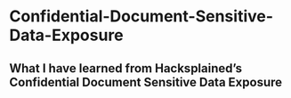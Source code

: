 # Confidential-Document-Sensitive-Data-Exposure

## What I have learned from Hacksplained’s Confidential Document Sensitive Data Exposure
